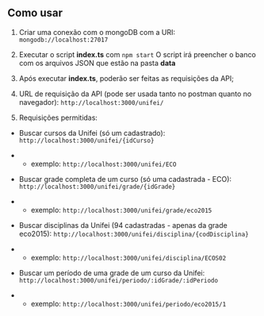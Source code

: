 ## Como usar
1. Criar uma conexão com o mongoDB com a URI: `mongodb://localhost:27017`

2. Executar o script **index.ts** com `npm start`
O script irá preencher o banco com os arquivos JSON que estão na pasta **data**

2. Após executar **index.ts**, poderão ser feitas as requisições da API;

3. URL de requisição da API (pode ser usada tanto no postman quanto no navegador): `http://localhost:3000/unifei/`

4. Requisições permitidas:
* Buscar cursos da Unifei (só um cadastrado): `http://localhost:3000/unifei/{idCurso}`
* * exemplo: `http://localhost:3000/unifei/ECO`

* Buscar grade completa de um curso (só uma cadastrada - ECO): `http://localhost:3000/unifei/grade/{idGrade}`
* * exemplo: `http://localhost:3000/unifei/grade/eco2015`

* Buscar disciplinas da Unifei (94 cadastradas - apenas da grade eco2015): `http://localhost:3000/unifei/disciplina/{codDisciplina}`
* * exemplo: `http://localhost:3000/unifei/disciplina/ECOS02`

* Buscar um período de uma grade de um curso da Unifei: `http://localhost:3000/unifei/periodo/:idGrade/:idPeriodo`
* * exemplo: `http://localhost:3000/unifei/periodo/eco2015/1`

